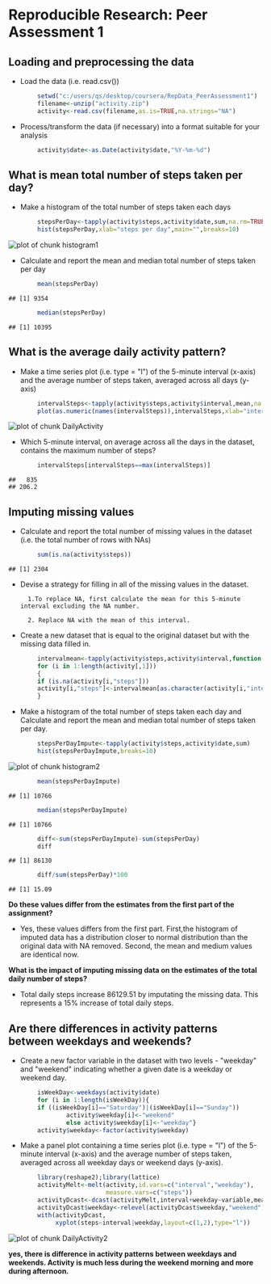 # Reproducible Research: Peer Assessment 1


## Loading and preprocessing the data
- Load the data (i.e. read.csv())

```r
        setwd("c:/users/qs/desktop/coursera/RepData_PeerAssessment1")
        filename<-unzip("activity.zip")
        activity<-read.csv(filename,as.is=TRUE,na.strings="NA")
```
        
- Process/transform the data (if necessary) into a format suitable for your analysis

```r
        activity$date<-as.Date(activity$date,"%Y-%m-%d")
```

## What is mean total number of steps taken per day?
- Make a histogram of the total number of steps taken each days

```r
        stepsPerDay<-tapply(activity$steps,activity$date,sum,na.rm=TRUE)
        hist(stepsPerDay,xlab="steps per day",main="",breaks=10)
```

![plot of chunk histogram1](figure/histogram1.png) 

- Calculate and report the mean and median total number of steps taken per day

```r
        mean(stepsPerDay)
```

```
## [1] 9354
```

```r
        median(stepsPerDay)
```

```
## [1] 10395
```

## What is the average daily activity pattern?
- Make a time series plot (i.e. type = "l") of the 5-minute interval (x-axis) and the average number of steps taken, averaged across all days (y-axis)


```r
        intervalSteps<-tapply(activity$steps,activity$interval,mean,na.rm=TRUE)
        plot(as.numeric(names(intervalSteps)),intervalSteps,xlab="interval",ylab="steps per interval",type="l")
```

![plot of chunk DailyActivity](figure/DailyActivity.png) 

- Which 5-minute interval, on average across all the days in the dataset, contains the maximum number of steps?


```r
        intervalSteps[intervalSteps==max(intervalSteps)]
```

```
##   835 
## 206.2
```


## Imputing missing values

- Calculate and report the total number of missing values in the dataset (i.e. the total number of rows with NAs)

```r
        sum(is.na(activity$steps)) 
```

```
## [1] 2304
```
- Devise a strategy for filling in all of the missing values in the dataset. 

        1.To replace NA, first calculate the mean for this 5-minute interval excluding the NA number.

        2. Replace NA with the mean of this interval.
        
- Create a new dataset that is equal to the original dataset but with the missing data filled in.
        

```r
        intervalmean<-tapply(activity$steps,activity$interval,function(x) mean(x,na.rm=TRUE))
        for (i in 1:length(activity[,1]))
        {
        if (is.na(activity[i,"steps"]))
        activity[i,"steps"]<-intervalmean[as.character(activity[i,"interval"])]
        }
```

- Make a histogram of the total number of steps taken each day and Calculate and report the mean and median total number of steps taken per day.                 

        

```r
        stepsPerDayImpute<-tapply(activity$steps,activity$date,sum)
        hist(stepsPerDayImpute,breaks=10)
```

![plot of chunk histogram2](figure/histogram2.png) 

```r
        mean(stepsPerDayImpute)
```

```
## [1] 10766
```

```r
        median(stepsPerDayImpute)
```

```
## [1] 10766
```

```r
        diff<-sum(stepsPerDayImpute)-sum(stepsPerDay)
        diff
```

```
## [1] 86130
```

```r
        diff/sum(stepsPerDay)*100
```

```
## [1] 15.09
```

**Do these values differ from the estimates from the first part of the assignment?**
- Yes, these values differs from the first part.
First,the histogram of imputed data has a distribution closer to normal distribution than the original data with NA removed.
Second, the mean and medium values are identical now. 
        
**What is the impact of imputing missing data on the estimates of the total daily number of steps?**
- Total daily steps increase 86129.51 by imputating the missing data.
This represents a 15% increase of total daily steps.
        

## Are there differences in activity patterns between weekdays and weekends?

- Create a new factor variable in the dataset with two levels - "weekday" and "weekend" indicating whether a given date is a weekday or weekend day.
    

```r
        isWeekDay<-weekdays(activity$date)
        for (i in 1:length(isWeekDay)){
        if ((isWeekDay[i]=="Saturday")|(isWeekDay[i]=="Sunday"))
                activity$weekday[i]<-"weekend"
                else activity$weekday[i]<-"weekday"}
        activity$weekday<-factor(activity$weekday)
```

- Make a panel plot containing a time series plot (i.e. type = "l") of the 5-minute interval (x-axis) and the average number of steps taken, averaged across all weekday days or weekend days (y-axis). 
        

```r
        library(reshape2);library(lattice)
        activityMelt<-melt(activity,id.vars=c("interval","weekday"),
                           measure.vars=c("steps"))
        activityDcast<-dcast(activityMelt,interval+weekday~variable,mean)
        activityDcast$weekday<-relevel(activityDcast$weekday,"weekend")
        with(activityDcast,
             xyplot(steps~interval|weekday,layout=c(1,2),type="l"))
```

![plot of chunk DailyActivity2](figure/DailyActivity2.png) 

**yes, there is difference in activity patterns between weekdays and weekends. Activity is much less during the weekend morning and more during afternoon.**




